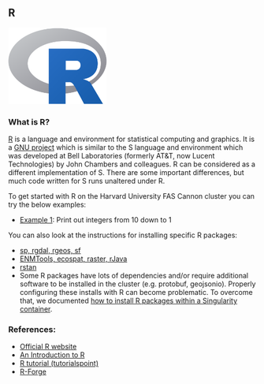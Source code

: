 ## R

<img src="Images/R-logo.png" alt="R-logo" width="200"/>

### What is R?

[R](https://www.r-project.org/) is a language and environment for statistical computing and graphics. It is a [GNU project](https://www.gnu.org/) which is similar to the S language and environment which was developed at Bell Laboratories (formerly AT&T, now Lucent Technologies) by John Chambers and colleagues. R can be considered as a different implementation of S. There are some important differences, but much code written for S runs unaltered under R.

To get started with R on the Harvard University FAS Cannon cluster you can try the below examples:

* [Example 1](Example1): Print out integers from 10 down to 1

You can also look at the instructions for installing specific R packages:

* [sp, rgdal, rgeos, sf](rgdal.md)
* [ENMTools, ecospat, raster, rJava](ENMTools.md)
* [rstan](rstan.md)
* Some R packages have lots of dependencies and/or require additional software to be installed in the cluster (e.g. protobuf, geojsonio). Properly configuring these installs with R can become problematic. To overcome that, we documented [how to install R packages within a Singularity container](https://docs.rc.fas.harvard.edu/kb/r-packages-with-singularity/).

### References:

* [Official R website](https://www.r-project.org/)
* [An Introduction to R](https://cran.r-project.org/doc/manuals/r-release/R-intro.html)
* [R tutorial (tutorialspoint)](https://www.tutorialspoint.com/r/index.htm)
* [R-Forge](http://r-forge.r-project.org/)
